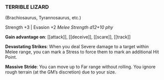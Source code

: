 ### TERRIBLE LIZARD
(Brachiosaurus, Tyrannosaurus, etc.)

Strength +3 | Evasion +2
*Melee Strength d12+10 phy*

**Gain advantage on**: [[attack]], [[deceive]], [[scare]], [[track]]

**Devastating Strikes**: When you deal Severe damage to a target within Melee range, you can mark a Stress to force them to mark an additional Hit Point.

**Massive Stride**: You can move up to Far range without rolling. You ignore rough terrain (at the GM’s discretion) due to your size.